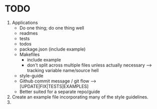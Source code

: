 TODO
====

1. 	Applications
	- 	Do one thing; do one thing well
	- 	readmes
	-	tests
	- 	todos
	-	package.json (include example)
	-	Makefiles
		*	include example
		*	don't split across multiple files unless actually necessary --> tracking variable name/source hell
	- 	style-guide
	-   Github commit message / git flow --> [UPDATE|FIX|TESTS|EXAMPLES]
	-	Better suited for a separate repo/guide
2. 	Create an example file incorporating many of the style guidelines.
3. 

